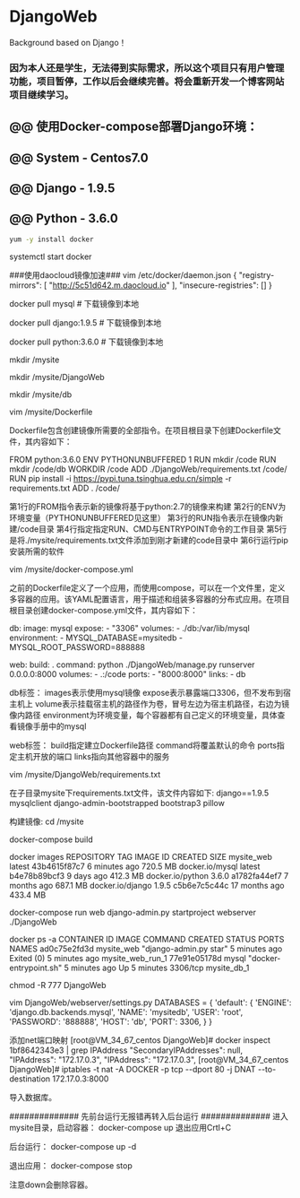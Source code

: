 # DjangoWeb
Background based on Django！

### 因为本人还是学生，无法得到实际需求，所以这个项目只有用户管理功能，项目暂停，工作以后会继续完善。将会重新开发一个博客网站项目继续学习。

## @@ 使用Docker-compose部署Django环境：
## @@ System - Centos7.0
## @@ Django - 1.9.5
## @@ Python - 3.6.0

```Bash
yum -y install docker
```
systemctl start docker

###使用daocloud镜像加速###
vim /etc/docker/daemon.json
{
    "registry-mirrors": [
        "http://5c51d642.m.daocloud.io"
    ],
    "insecure-registries": []
}

docker pull mysql   # 下载镜像到本地

docker pull django:1.9.5  # 下载镜像到本地

docker pull python:3.6.0   # 下载镜像到本地

mkdir /mysite

mkdir /mysite/DjangoWeb

mkdir /mysite/db


vim /mysite/Dockerfile

Dockerfile包含创建镜像所需要的全部指令。在项目根目录下创建Dockerfile文件，其内容如下：

FROM python:3.6.0
ENV PYTHONUNBUFFERED 1
RUN mkdir /code
RUN mkdir /code/db
WORKDIR /code
ADD ./DjangoWeb/requirements.txt /code/
RUN pip install -i https://pypi.tuna.tsinghua.edu.cn/simple -r requirements.txt 
ADD . /code/

第1行的FROM指令表示新的镜像将基于python:2.7的镜像来构建 
第2行的ENV为环境变量（PYTHONUNBUFFERED见这里） 
第3行的RUN指令表示在镜像内新建/code目录 
第4行指定指定RUN、CMD与ENTRYPOINT命令的工作目录 
第5行是将./mysite/requirements.txt文件添加到刚才新建的code目录中 
第6行运行pip安装所需的软件

vim /mysite/docker-compose.yml

之前的Dockerfile定义了一个应用，而使用compose，可以在一个文件里，定义多容器的应用。该YAML配置语言，用于描述和组装多容器的分布式应用。在项目根目录创建docker-compose.yml文件，其内容如下：

db:
  image: mysql
  expose:
    - "3306"
  volumes:
    - ./db:/var/lib/mysql
  environment:
    - MYSQL_DATABASE=mysitedb
    - MYSQL_ROOT_PASSWORD=888888

web:
  build: .
  command: python ./DjangoWeb/manage.py runserver 0.0.0.0:8000
  volumes:
    - .:/code
  ports:
    - "8000:8000"
  links:
    - db

db标签： 
images表示使用mysql镜像 
expose表示暴露端口3306，但不发布到宿主机上 
volume表示挂载宿主机的路径作为卷，冒号左边为宿主机路径，右边为镜像内路径 
environment为环境变量，每个容器都有自己定义的环境变量，具体查看镜像手册中的mysql

web标签： 
build指定建立Dockerfile路径 
command将覆盖默认的命令 
ports指定主机开放的端口 
links指向其他容器中的服务

vim /mysite/DjangoWeb/requirements.txt 

在子目录mysite下requirements.txt文件，该文件内容如下:
django==1.9.5
mysqlclient
django-admin-bootstrapped
bootstrap3
pillow


构建镜像:
cd /mysite

docker-compose build

docker images
REPOSITORY          TAG                 IMAGE ID            CREATED             SIZE
mysite_web          latest              43b4615f87c7        6 minutes ago       720.5 MB
docker.io/mysql     latest              b4e78b89bcf3        9 days ago          412.3 MB
docker.io/python    3.6.0               a1782fa44ef7        7 months ago        687.1 MB
docker.io/django    1.9.5               c5b6e7c5c44c        17 months ago       433.4 MB


docker-compose run web django-admin.py startproject webserver ./DjangoWeb

docker ps -a
CONTAINER ID        IMAGE               COMMAND                  CREATED             STATUS                     PORTS               NAMES
ad0c75e2fd3d        mysite_web          "django-admin.py star"   5 minutes ago       Exited (0) 5 minutes ago                       mysite_web_run_1
77e91e05178d        mysql               "docker-entrypoint.sh"   5 minutes ago       Up 5 minutes               3306/tcp            mysite_db_1

chmod -R 777 DjangoWeb

vim DjangoWeb/webserver/settings.py
DATABASES = {
    'default': {
        'ENGINE': 'django.db.backends.mysql',
        'NAME': 'mysitedb',
        'USER': 'root',
        'PASSWORD': '888888',
        'HOST': 'db',
        'PORT': 3306,
    }
}

添加net端口映射
[root@VM_34_67_centos DjangoWeb]# docker inspect 1bf8642343e3 | grep IPAddress
            "SecondaryIPAddresses": null,
            "IPAddress": "172.17.0.3",
                    "IPAddress": "172.17.0.3",
[root@VM_34_67_centos DjangoWeb]# iptables -t nat -A  DOCKER -p tcp --dport 80 -j DNAT --to-destination 172.17.0.3:8000     


导入数据库。

############## 先前台运行无报错再转入后台运行 ##############
进入mysite目录，启动容器：
docker-compose up
退出应用Crtl+C

后台运行：
docker-compose up -d

退出应用：
docker-compose stop

注意down会删除容器。






